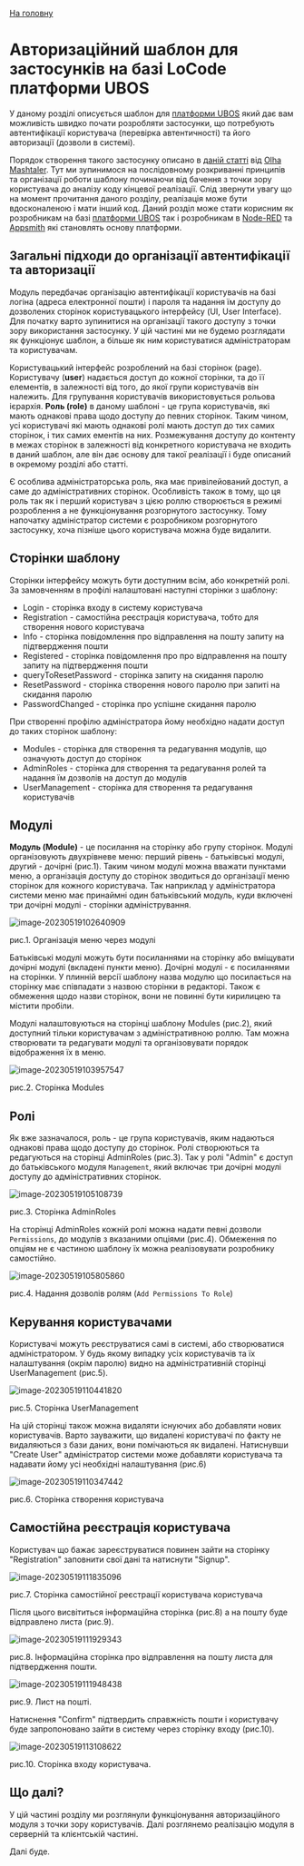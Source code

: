 [На головну](../../README.md)

# Авторизаційний шаблон для застосунків на базі LoCode платформи UBOS

У даному розділі описується шаблон для [платформи UBOS](https://ubos.tech/) який дає вам можливість швидко почати розробляти застосунки, що потребують автентифікації користувача (перевірка автентичності) та його авторизації (дозволи в системі).

Порядок створення такого застосунку описано в [даній статті](https://community.ubos.tech/olha/nalashtuvannia-avtorizatsiinogho-tiemplieitu-27la) від [Olha Mashtaler](https://community.ubos.tech/olha). Тут ми зупинимося на послідовному розкриванні принципів та організації роботи шаблону починаючи від бачення з точки зору користувача до аналізу коду кінцевої реалізації. Слід звернути увагу що на момент прочитання даного розділу, реалізація може бути вдосконаленою і мати інший код. Даний розділ може стати корисним як розробникам на базі [платформи UBOS](https://ubos.tech/) так і розробникам в [Node-RED](https://nodered.org/) та [Appsmith](https://www.appsmith.com/) які становлять основу платформи.

## Загальні підходи до організації автентифікації та авторизації

Модуль передбачає організацію автентифікації користувачів на базі логіна (адреса електронної пошти) і пароля та надання їм доступу до дозволених сторінок користувацького інтерфейсу (UI, User Interface). Для початку варто зупинитися на організації такого доступу з точки зору використання застосунку. У цій частині ми не будемо розглядати як функціонує шаблон, а більше як ним користуватися адміністраторам та користувачам.  

Користувацький інтерфейс розроблений на базі сторінок (page). Користувачу (**user**) надається доступ до кожної сторінки, та до її елементів, в залежності від того, до якої групи користувачів він належить. Для групування користувачів  використовується рольова ієрархія. **Роль (role)** в даному шаблоні - це група користувачів, які мають однакові права щодо доступу до певних сторінок. Таким чином, усі користувачі які мають однакові ролі мають доступ до тих самих сторінок, і тих самих ементів на них. Розмежування доступу до контенту в межах сторінок в залежності від конкретного користувача не входить в даний шаблон, але він дає основу для такої реалізації і буде описаний в окремому розділі або статті.

Є особлива адміністраторська роль, яка має привілейований доступ, а саме до адміністративних сторінок. Особливість також в тому, що ця роль так як і перший користувач з цією роллю створюється в режимі розроблення а не функціонування розгорнутого застосунку. Тому напочатку адміністратор системи є розробником розгорнутого застосунку, хоча пізніше цього користувача можна буде видалити.  

## Сторінки шаблону

Сторінки інтерфейсу можуть бути доступним всім, або конкретній ролі. За замовченням в профілі налаштовані наступні сторінки з шаблону:

- Login - сторінка входу в систему користувача
- Registration - самостійна реєстрація користувача, тобто для створення нового користувача
- Info - сторінка повідомлення про відправлення на пошту запиту на підтвердження пошти
- Registered - сторінка повідомлення про про відправлення на пошту запиту на підтвердження пошти
- queryToResetPassword - сторінка запиту на скидання паролю
- ResetPassword - сторінка створення нового паролю при запиті на скидання паролю
- PasswordChanged - сторінка про успішне скидання паролю

При створенні профілю адміністратора йому необхідно надати доступ до таких сторінок шаблону: 

- Modules - сторінка для створення та редагування модулів, що означують доступ до сторінок  
- AdminRoles - сторінка для створення та редагування ролей та надання їм дозволів на доступ до модулів
- UserManagement - сторінка для створення та редагування користувачів 

## Модулі 

**Модуль (Module)** - це посилання на сторінку або групу сторінок. Модулі організовують двухрівневе меню: перший рівень - батьківські модулі, другий - дочірні (рис.1). Таким чином модулі можна вважати пунктами меню, а організація доступу до сторінок зводиться до організації меню сторінок для кожного користувача. Так наприклад у адміністратора системи меню має принаймні один батьківський модуль, куди включені три дочірні модулі - сторінки адміністрування.

![image-20230519102640909](media/image-20230519102640909.png) 

рис.1. Організація меню через модулі

Батьківські модулі можуть бути посиланнями на сторінку або вміщувати дочірні модулі (вкладені пункти меню). Дочірні модулі - є посиланнями на сторінки. У плинній версії шаблону назва модулю що посилається на сторінку має співпадати з назвою сторінки в редакторі. Також є обмеження щодо назви сторінок, вони не повинні бути кирилицею та містити пробіли.

Модулі налаштовуються на сторінці шаблону Modules (рис.2), який доступний тільки користувачам з адміністративною роллю. Там можна створювати та редагувати модулі та організовувати порядок відображення їх в меню.  

![image-20230519103957547](media/image-20230519103957547.png) 

рис.2. Сторінка Modules 

## Ролі

Як вже зазначалося, роль - це група користувачів, яким надаються однакові права щодо доступу до сторінок. Ролі створюються та редагуються на сторінці AdminRoles (рис.3). Так у ролі "Admin" є доступ до батьківського модуля `Management`, який включає три дочірні модулі доступу до адміністративних сторінок. 

![image-20230519105108739](media/image-20230519105108739.png)

рис.3. Сторінка AdminRoles   

На сторінці AdminRoles кожній ролі можна надати певні дозволи `Permissions`,  до модулів з вказаними опціями (рис.4). Обмеження по опціям не є частиною шаблону їх можна реалізовувати розробнику самостійно.

![image-20230519105805860](media/image-20230519105805860.png)

рис.4. Надання дозволів ролям (`Add Permissions To Role`)

## Керування користувачами

Користувачі можуть реєструватися самі в системі, або створюватися адміністратором. У будь якому випадку усіх користувачів та їх налаштування (окрім паролю) видно на адміністративній сторінці UserManagement (рис.5).  

![image-20230519110441820](media/image-20230519110441820.png)

рис.5. Сторінка UserManagement

На цій сторінці також можна видаляти існуючих або добавляти нових користувачів. Варто зауважити, що видалені користувачі по факту не видаляються з бази даних, вони помічаються як видалені.  Натиснувши "Create User" адміністратор системи може добавляти користувача та надавати йому усі необхідні налаштування (рис.6)

![image-20230519110347442](media/image-20230519110347442.png)

рис.6. Сторінка створення користувача

## Самостійна реєстрація користувача

Користувач що бажає зареєструватися повинен зайти на сторінку "Registration" заповнити свої дані та натиснути "Signup".

![image-20230519111835096](media/image-20230519111835096.png)

рис.7. Сторінка самостійної реєстрації користувача користувача

Після цього висвітиться інформаційна сторінка (рис.8) а на пошту буде відправлено листа (рис.9). 

![image-20230519111929343](media/image-20230519111929343.png)

рис.8. Інформаційна сторінка про відправлення на пошту листа для підтвердження пошти. 

![image-20230519111948438](media/image-20230519111948438.png)

рис.9. Лист на пошті.

Натиснення "Confirm" підтвердить справжність пошти і користувачу буде запропоновано зайти в систему через сторінку входу (рис.10). 

![image-20230519113108622](media/image-20230519113108622.png)

рис.10. Сторінка входу користувача.

## Що далі?

У цій частині розділу ми розглянули функціонування авторизаційного модуля з точки зору користувачів. Далі розглянемо реалізацію модуля в серверній та клієнтській частині. 

Далі буде.